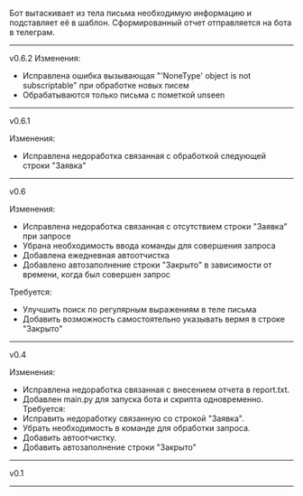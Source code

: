 Бот вытаскивает из тела письма необходимую информацию и подставляет её в шаблон. Сформированный отчет отправляется на бота в телеграм.

---------------

v0.6.2
Изменения:
- Исправлена ошибка вызывающая "'NoneType' object is not subscriptable" при обработке новых писем
- Обрабатываются только письма с пометкой unseen

---------------

v0.6.1

Изменения:
- Исправлена недоработка связанная с обработкой следующей строки "Заявка"

---------------

v0.6

Изменения:
- Исправлена недоработка связанная с отсутствием строки "Заявка" при запросе
- Убрана необходимость ввода команды для совершения запроса
- Добавлена ежедневная автоотчистка
- Добавлено автозаполнение строки "Закрыто" в зависимости от времени, когда был совершен запрос

Требуется:
- Улучшить поиск по регулярным выражениям в теле письма
- Добавить возможность самостоятельно указывать вермя в строке "Закрыто"

---------------

v0.4

Изменения:
- Исправлена недоработка связанная с внесением отчета в report.txt.
- Добавлен main.py для запуска бота и скрипта одновременно.
Требуется:
- Исправить недоработку связанную со строкой "Заявка".
- Убрать необходимость в команде для обработки запроса.
- Добавить автоотчистку.
- Добавить автозаполнение строки "Закрыто" 

---------------

v0.1

---------------
